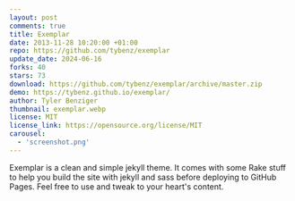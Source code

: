 ```yaml
---
layout: post
comments: true
title: Exemplar
date: 2013-11-28 10:20:00 +01:00
repo: https://github.com/tybenz/exemplar
update_date: 2024-06-16
forks: 40
stars: 73
download: https://github.com/tybenz/exemplar/archive/master.zip
demo: https://tybenz.github.io/exemplar/
author: Tyler Benziger
thumbnail: exemplar.webp
license: MIT
license_link: https://opensource.org/license/MIT
carousel:
  - 'screenshot.png'
---
```


Exemplar is a clean and simple jekyll theme. It comes with some Rake stuff to help you build the site with jekyll and sass before deploying to GitHub Pages. Feel free to use and tweak to your heart's content.
